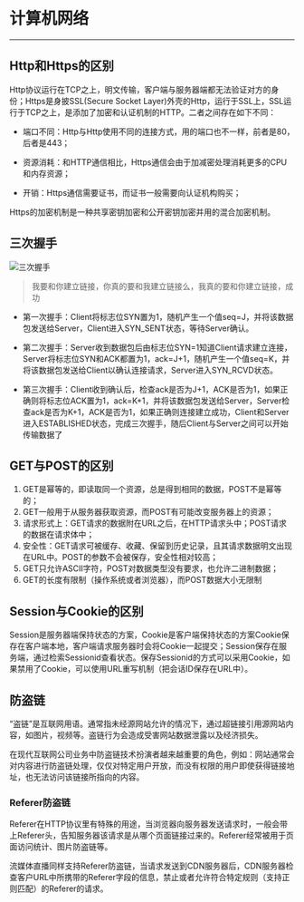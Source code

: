 # 计算机网络

---

## Http和Https的区别

Http协议运行在TCP之上，明文传输，客户端与服务器端都无法验证对方的身份；Https是身披SSL(Secure Socket Layer)外壳的Http，运行于SSL上，SSL运行于TCP之上，是添加了加密和认证机制的HTTP。二者之间存在如下不同：

- 端口不同：Http与Http使用不同的连接方式，用的端口也不一样，前者是80，后者是443；

- 资源消耗：和HTTP通信相比，Https通信会由于加减密处理消耗更多的CPU和内存资源；

- 开销：Https通信需要证书，而证书一般需要向认证机构购买；
  　

Https的加密机制是一种共享密钥加密和公开密钥加密并用的混合加密机制。



## 三次握手

![三次握手](https://github.com/donaldxdonald/Waking-Up/raw/master/_v_images/20191129101827556_21212.png)

> 我要和你建立链接，你真的要和我建立链接么，我真的要和你建立链接，成功

- 第一次握手：Client将标志位SYN置为1，随机产生一个值seq=J，并将该数据包发送给Server，Client进入SYN_SENT状态，等待Server确认。

- 第二次握手：Server收到数据包后由标志位SYN=1知道Client请求建立连接，Server将标志位SYN和ACK都置为1，ack=J+1，随机产生一个值seq=K，并将该数据包发送给Client以确认连接请求，Server进入SYN_RCVD状态。

- 第三次握手：Client收到确认后，检查ack是否为J+1，ACK是否为1，如果正确则将标志位ACK置为1，ack=K+1，并将该数据包发送给Server，Server检查ack是否为K+1，ACK是否为1，如果正确则连接建立成功，Client和Server进入ESTABLISHED状态，完成三次握手，随后Client与Server之间可以开始传输数据了

## GET与POST的区别

1. GET是幂等的，即读取同一个资源，总是得到相同的数据，POST不是幂等的；
2. GET一般用于从服务器获取资源，而POST有可能改变服务器上的资源；
3. 请求形式上：GET请求的数据附在URL之后，在HTTP请求头中；POST请求的数据在请求体中；
4. 安全性：GET请求可被缓存、收藏、保留到历史记录，且其请求数据明文出现在URL中。POST的参数不会被保存，安全性相对较高；
5. GET只允许ASCII字符，POST对数据类型没有要求，也允许二进制数据；
6. GET的长度有限制（操作系统或者浏览器），而POST数据大小无限制



## Session与Cookie的区别

Session是服务器端保持状态的方案，Cookie是客户端保持状态的方案Cookie保存在客户端本地，客户端请求服务器时会将Cookie一起提交；Session保存在服务端，通过检索Sessionid查看状态。保存Sessionid的方式可以采用Cookie，如果禁用了Cookie，可以使用URL重写机制（把会话ID保存在URL中）。





## 防盗链

“盗链”是互联网用语。通常指未经源网站允许的情况下，通过超链接引用源网站内容，如图片，视频等。盗链行为会造成受害网站数据泄露以及经济损失。

在现代互联网公司业务中防盗链技术扮演者越来越重要的角色，例如：网站通常会对内容进行防盗链处理，仅仅对特定用户开放，而没有权限的用户即使获得链接地址，也无法访问该链接所指向的内容。

### Referer防盗链

Referer在HTTP协议里有特殊的用途，当浏览器向服务器发送请求时，一般会带上Referer头，告知服务器该请求是从哪个页面链接过来的。Referer经常被用于页面访问统计、图片防盗链等。

流媒体直播同样支持Referer防盗链，当请求发送到CDN服务器后，CDN服务器检查客户URL中所携带的Referer字段的信息，禁止或者允许符合特定规则（支持正则匹配）的Referer的请求。
